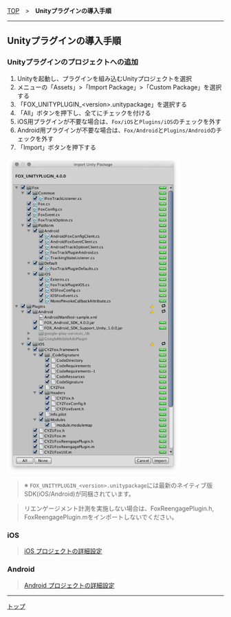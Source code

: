 [TOP](../../README.md)　>　**Unityプラグインの導入手順**

---

## Unityプラグインの導入手順

### Unityプラグインのプロジェクトへの追加

1. Unityを起動し、プラグインを組み込むUnityプロジェクトを選択
2. メニューの「Assets」>「Import Package」>「Custom Package」を選択する
3. 「FOX_UNITYPLUGIN_&lt;version&gt;.unitypackage」を選択する
4. 「All」ボタンを押下し、全てにチェックを付ける
5. iOS用プラグインが不要な場合は、`Fox/iOS`と`Plugins/iOS`のチェックを外す
6. Android用プラグインが不要な場合は、`Fox/Android`と`Plugins/Android`のチェックを外す
7. 「Import」ボタンを押下する

<img src="./img01.png" width="400px" />

> ※ `FOX_UNITYPLUGIN_<version>.unitypackage`には最新のネイティブ版SDK(iOS/Android)が同梱されています。

> リエンゲージメント計測を実施しない場合は、FoxReengagePlugin.h, FoxReengagePlugin.mをインポートしないでください。

### iOS

> [iOS プロジェクトの詳細設定](./ios/README.md)

### Android

> [Android プロジェクトの詳細設定](./android/README.md)


---
[トップ](../../README.md)
